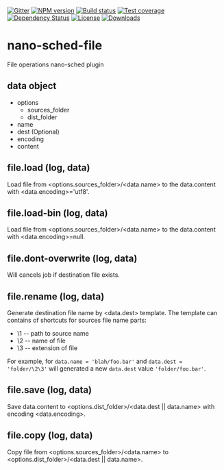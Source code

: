 [![Gitter][gitter-image]][gitter-url]
[![NPM version][npm-image]][npm-url]
[![Build status][travis-image]][travis-url]
[![Test coverage][coveralls-image]][coveralls-url]
[![Dependency Status][david-image]][david-url]
[![License][license-image]][license-url]
[![Downloads][downloads-image]][downloads-url]


# nano-sched-file
File operations nano-sched plugin

## data object

* options
  * sources_folder <String>
  * dist_folder <String>
* name <String>
* dest <String> (Optional)
* encoding <String>
* content


## file.load (log, data)

Load file from <options.sources_folder>/<data.name> to the data.content with <data.encoding>='utf8'.

## file.load-bin (log, data)

Load file from <options.sources_folder>/<data.name> to the data.content with <data.encoding>=null.

## file.dont-overwrite (log, data)

Will cancels job if destination file exists.

## file.rename (log, data)

Generate destination file name by <data.dest> template. The template can contains of shortcuts for
sources file name parts:
* \1 -- path to source name
* \2 -- name of file
* \3 -- extension of file

For example, for `data.name = 'blah/foo.bar'` and `data.dest = 'folder/\2\3'` will generated a new
`data.dest` value `'folder/foo.bar'`.


## file.save (log, data)

Save data.content to <options.dist_folder>/<data.dest || data.name> with encoding <data.encoding>.

## file.copy (log, data)

Copy file from <options.sources_folder>/<data.name> to <options.dist_folder>/<data.dest || data.name>.



[bithound-image]: https://www.bithound.io/github/Holixus/nano-sched-file/badges/score.svg
[bithound-url]: https://www.bithound.io/github/Holixus/nano-sched-file

[gitter-image]: https://badges.gitter.im/Holixus/nano-sched-file.svg
[gitter-url]: https://gitter.im/Holixus/nano-sched-file

[npm-image]: https://badge.fury.io/js/nano-sched-file.svg
[npm-url]: https://badge.fury.io/js/nano-sched-file

[github-tag]: http://img.shields.io/github/tag/Holixus/nano-sched-file.svg
[github-url]: https://github.com/Holixus/nano-sched-file/tags

[travis-image]: https://travis-ci.org/Holixus/nano-sched-file.svg?branch=master
[travis-url]: https://travis-ci.org/Holixus/nano-sched-file

[coveralls-image]: https://coveralls.io/repos/github/Holixus/nano-sched-file/badge.svg?branch=master
[coveralls-url]: https://coveralls.io/github/Holixus/nano-sched-file?branch=master

[david-image]: https://david-dm.org/Holixus/nano-sched-file.svg
[david-url]: https://david-dm.org/Holixus/nano-sched-file

[license-image]: https://img.shields.io/badge/license-MIT-blue.svg
[license-url]: LICENSE

[downloads-image]: http://img.shields.io/npm/dt/nano-sched-file.svg
[downloads-url]: https://npmjs.org/package/nano-sched-file
